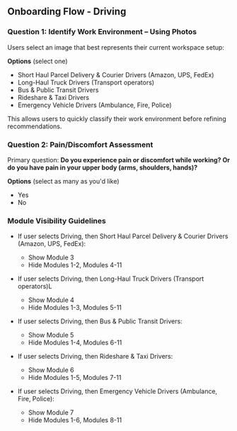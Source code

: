 ## Onboarding Flow - Driving

### Question 1: Identify Work Environment – Using Photos

Users select an image that best represents their current workspace setup:

**Options** (select one)

- Short Haul Parcel Delivery & Courier Drivers (Amazon, UPS, FedEx)
- Long-Haul Truck Drivers (Transport operators)
- Bus & Public Transit Drivers
- Rideshare & Taxi Drivers
- Emergency Vehicle Drivers (Ambulance, Fire, Police)

This allows users to quickly classify their work environment before refining recommendations.

### Question 2: Pain/Discomfort Assessment

Primary question: **Do you experience pain or discomfort while working? Or do you have pain in your upper body (arms, shoulders, hands)?**

**Options** (select as many as you'd like)

- Yes
- No

### Module Visibility Guidelines

- If user selects Driving, then Short Haul Parcel Delivery & Courier Drivers (Amazon, UPS, FedEx):
  - Show Module 3
  - Hide Modules 1-2, Modules 4-11

- If user selects Driving, then  Long-Haul Truck Drivers (Transport operators)L
  - Show Module 4
  - Hide Modules 1-3, Modules 5-11

- If user selects Driving, then Bus & Public Transit Drivers:
  - Show Module 5
  - Hide Modules 1-4, Modules 6-11

- If user selects Driving, then Rideshare & Taxi Drivers:
  - Show Module 6
  - Hide Modules 1-5, Modules 7-11

- If user selects Driving, then Emergency Vehicle Drivers (Ambulance, Fire, Police):
  - Show Module 7
  - Hide Modules 1-6, Modules 8-11
